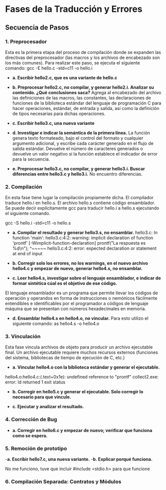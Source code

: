 # Fases de la Traducción y Errores
## Secuencia de Pasos
### 1. Preprocesador
Esta es la primera etapa del proceso de compilación donde se expanden las directivas del preprocesador (las macros y los archivos de encabezado son los más comunes). Para realizar este paso, se ejecuta el siguiente comando: 
gcc -E hello.c -std=c11 -o hello.i 

- **a. Escribir hello2.c, que es una variante de hello.c**

- **b. Preprocesar hello2.c, no compilar, y generar hello2.i. Analizar su contenido. ¿Qué conclusiones saca?**
Agrega al encabezado del archivo las definiciones de las macros, las constantes, 
las declaraciones de funciones de la biblioteca estándar del lenguaje de programación C para hacer operaciones, 
estándar, de entrada y salida, así como la definición de tipos necesarias para dichas operaciones.

- **c. Escribir hello3.c, una nueva variante**

- **d. Investigar e indicar la semántica de la primera línea.**
La función genera texto formateado, bajo el control del formato y cualquier argumento adicional, y escribe cada carácter generado en el flujo de salida estándar. 
Devuelve el número de caracteres generados o devuelve un valor negativo si la función establece el indicador de error para la secuencia.

- **e. Preprocesar hello3.c, no compilar, y generar hello3.i. Buscar diferencias entre hello3.c y hello3.i.**
No encuentro diferencias.

### 2. Compilación
En esta fase tiene lugar la compilación propiamente dicha. El compilador traduce hello.i en hello.s. El archivo hello.s contiene código ensamblador. Se puede decir explícitamente gcc para traducir hello.i a hello.s ejecutando el siguiente comando.

gcc -S hello.i -std=c11 -o hello.s

- **a. Compilar el resultado y generar hello3.s, no ensamblar.**
hello3.c: In function 'main':
hello3.c:4:2: warning: implicit declaration of function 'prontf' [-Wimplicit-function-declaration]
  prontf("La respuesta es %d\n");
  ^~~~~~
hello3.c:4:2: error: expected declaration or statement at end of input

- **b. Corregir solo los errores, no los warnings, en el nuevo archivo hello4.c y empezar de nuevo, generar hello4.s, no ensamblar.**

- **c. Leer hello4.s, investigar sobre el lenguaje ensamblador, e indicar de formar sintética cúal es el objetivo de ese código.**

El lenguaje ensamblador es un programa que permite llevar los códigos de operación y operandos en forma de instrucciones o nemónicos fácilmente entendibles e identificables por el programador a códigos de lenguaje máquina que se presentan con números hexadecimales en memoria.

- **d. Ensamblar hello4.s en hello4.o, no vincular.**
Para esto utilizo el siguiente comando: as hello4.s -o hello4.o

### 3. Vinculación
Esta fase vincula archivos de objeto para producir un archivo ejecutable final. Un archivo ejecutable requiere muchos recursos externos (funciones del sistema, bibliotecas de tiempo de ejecución de C, etc.)

- **a. Vincular hello4.o con la biblioteca estándar y generar el ejecutable.**

hello4.o:hello4.c:(.text+0x1e): undefined reference to "prontf"
collect2.exe: error: ld returned 1 exit status

- **b. Corregir en hello5.c y generar el ejecutable. Solo corregir lo necesario para que vincule.**

- **c. Ejecutar y analizar el resultado.**

### 4. Corrección de Bug
- **a. Corregir en hello6.c y empezar de nuevo; verificar que funciona como se espera.**


### 5. Remoción de prototipo
-**a. Escribir hello7.c, una nueva variante.**
-**b. Explicar porqué funciona.**

No me funciono, tuve que incluir #include <stdio.h> para que funcione

### 6. Compilación Separada: Contratos y Módulos
